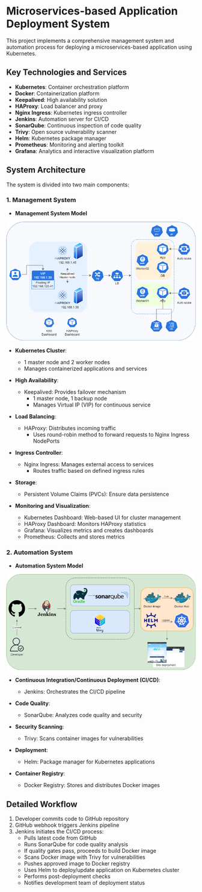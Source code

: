 # Microservices-based Application Deployment System

This project implements a comprehensive management system and automation process for deploying a microservices-based application using Kubernetes.

## Key Technologies and Services

- **Kubernetes**: Container orchestration platform
- **Docker**: Containerization platform
- **Keepalived**: High availability solution
- **HAProxy**: Load balancer and proxy
- **Nginx Ingress**: Kubernetes ingress controller
- **Jenkins**: Automation server for CI/CD
- **SonarQube**: Continuous inspection of code quality
- **Trivy**: Open source vulnerability scanner
- **Helm**: Kubernetes package manager
- **Prometheus**: Monitoring and alerting toolkit
- **Grafana**: Analytics and interactive visualization platform

## System Architecture

The system is divided into two main components:

### 1. Management System

- **Management System Model**  

![Management System Model](./images/management-model.png)

- **Kubernetes Cluster**: 
  - 1 master node and 2 worker nodes
  - Manages containerized applications and services

- **High Availability**:
  - Keepalived: Provides failover mechanism
    - 1 master node, 1 backup node
    - Manages Virtual IP (VIP) for continuous service

- **Load Balancing**:
  - HAProxy: Distributes incoming traffic
    - Uses round-robin method to forward requests to Nginx Ingress NodePorts

- **Ingress Controller**:
  - Nginx Ingress: Manages external access to services
    - Routes traffic based on defined ingress rules

- **Storage**:
  - Persistent Volume Claims (PVCs): Ensure data persistence

- **Monitoring and Visualization**:
  - Kubernetes Dashboard: Web-based UI for cluster management
  - HAProxy Dashboard: Monitors HAProxy statistics
  - Grafana: Visualizes metrics and creates dashboards
  - Prometheus: Collects and stores metrics

### 2. Automation System

- **Automation System Model**  

![Automation System Model](./images/automation-model.png)

- **Continuous Integration/Continuous Deployment (CI/CD)**:
  - Jenkins: Orchestrates the CI/CD pipeline

- **Code Quality**:
  - SonarQube: Analyzes code quality and security

- **Security Scanning**:
  - Trivy: Scans container images for vulnerabilities

- **Deployment**:
  - Helm: Package manager for Kubernetes applications

- **Container Registry**:
  - Docker Registry: Stores and distributes Docker images

## Detailed Workflow

1. Developer commits code to GitHub repository
2. GitHub webhook triggers Jenkins pipeline
3. Jenkins initiates the CI/CD process:
   - Pulls latest code from GitHub
   - Runs SonarQube for code quality analysis
   - If quality gates pass, proceeds to build Docker image
   - Scans Docker image with Trivy for vulnerabilities
   - Pushes approved image to Docker registry
   - Uses Helm to deploy/update application on Kubernetes cluster
   - Performs post-deployment checks
   - Notifies development team of deployment status
